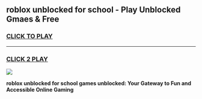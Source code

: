 
## roblox unblocked for school - Play Unblocked Gmaes & Free
<h3>
<a href="https://news.freeplayer.one?title=roblox_unblocked_for_school&ref=16F">CLICK TO PLAY</a></h3>
<hr>

<h3>
<a href="https://news.freeplayer.one?title=roblox_unblocked_for_school&ref=16F">CLICK 2 PLAY</a>
  
</h3>

<a href="https://news.freeplayer.one?title=roblox_unblocked_for_school&ref=16F/"><img src="https://clearcache.store/games.png"></a>


**roblox unblocked for school games unblocked: Your Gateway to Fun and Accessible Online Gaming**
